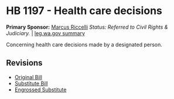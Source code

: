 # HB 1197 - Health care decisions
**Primary Sponsor:** [Marcus Riccelli](/person/leg/marcus.riccelli.md)
*Status: Referred to Civil Rights & Judiciary.* | [leg.wa.gov summary](https://app.leg.wa.gov/billsummary?BillNumber=1197&Year=2021)

Concerning health care decisions made by a designated person.

## Revisions
* [Original Bill](1/)
* [Substitute Bill](S/)
* [Engrossed Substitute](S.E/)